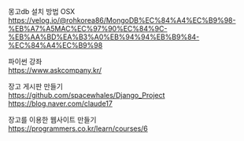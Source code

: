 몽고db 설치 방법 OSX<br>
https://velog.io/@rohkorea86/MongoDB%EC%84%A4%EC%B9%98-%EB%A7%A5MAC%EC%97%90%EC%84%9C-%EB%AA%BD%EA%B3%A0%EB%94%94%EB%B9%84-%EC%84%A4%EC%B9%98

파이썬 강좌 <br>
https://www.askcompany.kr/

장고 게시판 만들기 <br>
https://github.com/spacewhales/Django_Project <br>
https://blog.naver.com/claude17


장고를 이용한 웹사이트 만들기<br>
https://programmers.co.kr/learn/courses/6
